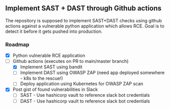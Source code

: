 ## Implement SAST + DAST through Github actions

The repository is supposed to implement SAST+DAST checks using github actions against a vulnerable python application which allows RCE. Goal is to detect it before it gets pushed into production.

### Roadmap

-   [x] Python vulnerable RCE application
-   [ ] Github actions (executes on PR to main/master branch)
    -   [x] Implement SAST using bandit
    -   [ ] Implement DAST using OWASP ZAP (need app deployed somewhere - k8s to the rescue!)
    -   [ ] Deploy application using Kubernetes for OWASP ZAP scan
-   [x] Post gist of found vulnerabilities in Slack
    -   [ ] SAST - Use hashicorp vault to reference slack bot credentials
    -   [ ] DAST - Use hashicorp vault to reference slack bot credentials
